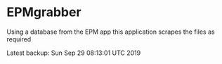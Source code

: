 # EPMgrabber
Using a database from the EPM app this application scrapes the files as required


Latest backup: Sun Sep 29 08:13:01 UTC 2019
